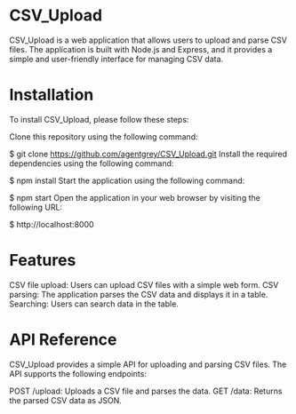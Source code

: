 # CSV_Upload
CSV_Upload is a web application that allows users to upload and parse CSV files. The application is built with Node.js and Express, and it provides a simple and user-friendly interface for managing CSV data.

# Installation
To install CSV_Upload, please follow these steps:

Clone this repository using the following command:

$ git clone https://github.com/agentgrey/CSV_Upload.git
Install the required dependencies using the following command:

$ npm install 
Start the application using the following command:

$ npm start 
Open the application in your web browser by visiting the following URL:

$ http://localhost:8000 
# Features
CSV file upload: Users can upload CSV files with a simple web form.
CSV parsing: The application parses the CSV data and displays it in a table.
Searching: Users can search data in the table.
# API Reference
CSV_Upload provides a simple API for uploading and parsing CSV files. The API supports the following endpoints:

POST /upload: Uploads a CSV file and parses the data.
GET /data: Returns the parsed CSV data as JSON.
